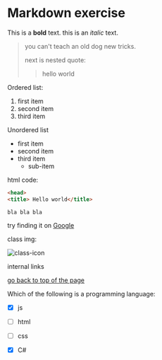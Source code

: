 # Markdown exercise



This is a **bold** text.
this is an *italic* text.

> you can't teach an old dog new tricks.
>
> next is nested quote:
>> hello world

Ordered list:

1. first item
2. second item
3. third item

Unordered list

- first item
- second item
- third item
  - sub-item

html code:

```html 
<head>
<title> Hello world</title>
```

~~~text
bla bla bla 
~~~

try finding it on [Google](https://www.google.com/webhp?hl=pl&sa=X&ved=0ahUKEwj-i9nf0Pv9AhWeQ_EDHSDmDNwQPAgI)

class img:

![class-icon](e03.png)

internal links

[go back to top of the page](#markdown-exercise)


Which of the following is a programming language:

- [x] js
- [ ] html
- [ ] css
- [x] C#

